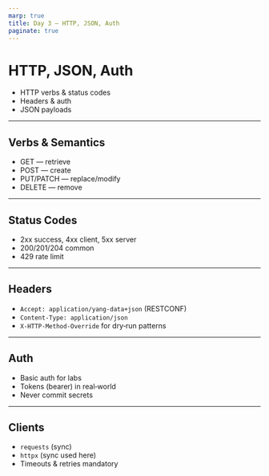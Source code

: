 ```yaml
---
marp: true
title: Day 3 — HTTP, JSON, Auth
paginate: true
---
```


# HTTP, JSON, Auth

- HTTP verbs & status codes
- Headers & auth
- JSON payloads

---

## Verbs & Semantics

- GET — retrieve
- POST — create
- PUT/PATCH — replace/modify
- DELETE — remove

---

## Status Codes

- 2xx success, 4xx client, 5xx server
- 200/201/204 common
- 429 rate limit

---

## Headers

- `Accept: application/yang-data+json` (RESTCONF)
- `Content-Type: application/json`
- `X-HTTP-Method-Override` for dry‑run patterns

---

## Auth

- Basic auth for labs
- Tokens (bearer) in real‑world
- Never commit secrets

---

## Clients

- `requests` (sync)
- `httpx` (sync used here)
- Timeouts & retries mandatory

